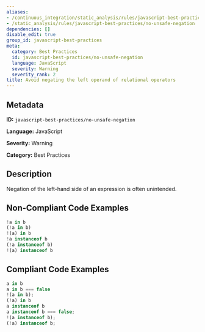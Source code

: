 ```yaml
---
aliases:
- /continuous_integration/static_analysis/rules/javascript-best-practices/no-unsafe-negation
- /static_analysis/rules/javascript-best-practices/no-unsafe-negation
dependencies: []
disable_edit: true
group_id: javascript-best-practices
meta:
  category: Best Practices
  id: javascript-best-practices/no-unsafe-negation
  language: JavaScript
  severity: Warning
  severity_rank: 2
title: Avoid negating the left operand of relational operators
---
```

<!--  SOURCED FROM https://github.com/DataDog/datadog-static-analyzer-rule-docs -->


## Metadata
**ID:** `javascript-best-practices/no-unsafe-negation`

**Language:** JavaScript

**Severity:** Warning

**Category:** Best Practices

## Description
Negation of the left-hand side of an expression is often unintended.

## Non-Compliant Code Examples
```javascript
!a in b
(!a in b)
!(a) in b
!a instanceof b
(!a instanceof b)
!(a) instanceof b
```

## Compliant Code Examples
```javascript
a in b
a in b === false
!(a in b);
(!a) in b
a instanceof b
a instanceof b === false;
!(a instanceof b);
(!a) instanceof b;

```
